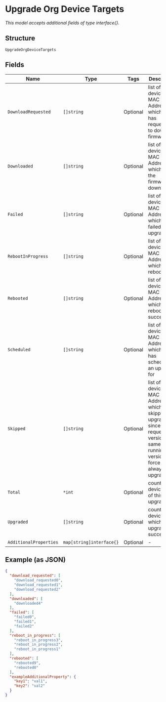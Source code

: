 
# Upgrade Org Device Targets

*This model accepts additional fields of type interface{}.*

## Structure

`UpgradeOrgDeviceTargets`

## Fields

| Name | Type | Tags | Description |
|  --- | --- | --- | --- |
| `DownloadRequested` | `[]string` | Optional | list of devices MAC Addresses which cloud has requested to download firmware |
| `Downloaded` | `[]string` | Optional | list of devices MAC Addresses which have the firmware downloaded |
| `Failed` | `[]string` | Optional | list of devices MAC Addresses which have failed to upgrade |
| `RebootInProgress` | `[]string` | Optional | list of devices MAC Addresses which are rebooting |
| `Rebooted` | `[]string` | Optional | list of devices MAC Addresses which have rebooted successfully |
| `Scheduled` | `[]string` | Optional | list of devices MAC Addresses which cloud has scheduled an upgrade for |
| `Skipped` | `[]string` | Optional | list of devices MAC Addresses which skipped upgrade since requested version was same as running version. Use force to always upgrade |
| `Total` | `*int` | Optional | count of devices part of this upgrade |
| `Upgraded` | `[]string` | Optional | count of devices which have upgraded successfully |
| `AdditionalProperties` | `map[string]interface{}` | Optional | - |

## Example (as JSON)

```json
{
  "download_requested": [
    "download_requested0",
    "download_requested1",
    "download_requested2"
  ],
  "downloaded": [
    "downloaded4"
  ],
  "failed": [
    "failed0",
    "failed1",
    "failed2"
  ],
  "reboot_in_progress": [
    "reboot_in_progress3",
    "reboot_in_progress2",
    "reboot_in_progress1"
  ],
  "rebooted": [
    "rebooted9",
    "rebooted0"
  ],
  "exampleAdditionalProperty": {
    "key1": "val1",
    "key2": "val2"
  }
}
```

